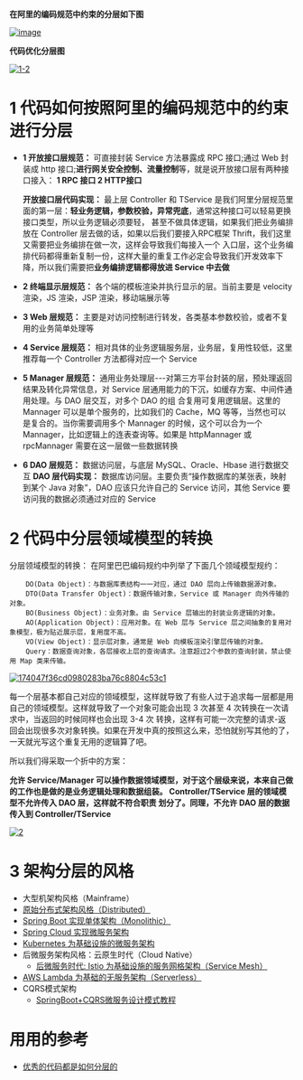 **在阿里的编码规范中约束的分层如下图**

<a href="https://ibb.co/zZTMn0x"><img src="https://i.ibb.co/Wf4hxY5/image.png" alt="image" border="0"></a>

**代码优化分层图**

<a href="https://ibb.co/vB8JPmv"><img src="https://i.ibb.co/fS7CptG/1-2.png" alt="1-2" border="0"></a>

# 1 代码如何按照阿里的编码规范中的约束进行分层

  * **1 开放接口层规范：**    可直接封装 Service 方法暴露成 RPC 接口;通过 Web 封装成 http 接口;**进行网关安全控制、流量控制**等，就是说开放接口层有两种接口接入： **1 RPC 接口  2 HTTP接口**
  
      **开放接口层代码实现：**  最上层 Controller 和 TService 是我们阿里分层规范里面的第一层：**轻业务逻辑，参数校验，异常兜底**，通常这种接口可以轻易更换接口类型，所以业务逻辑必须要轻，
                              甚至不做具体逻辑，如果我们把业务编排放在 Controller 层去做的话，如果以后我们要接入RPC框架 Thrift，我们这里又需要把业务编排在做一次，这样会导致我们每接入一个
                              入口层，这个业务编排代码都得重新复制一份，这样大量的重复工作必定会导致我们开发效率下降，所以我们需要把**业务编排逻辑都得放进 Service 中去做**
  
  * **2 终端显示层规范：**      各个端的模板渲染并执行显示的层。当前主要是 velocity 渲染，JS 渲染，JSP 渲染，移动端展示等
  
  * **3 Web 层规范：**         主要是对访问控制进行转发，各类基本参数校验，或者不复用的业务简单处理等
  
  * **4 Service 层规范：**     相对具体的业务逻辑服务层，业务层，复用性较低，这里推荐每一个 Controller 方法都得对应一个 Service
  
  * **5 Manager 层规范：**     通用业务处理层---对第三方平台封装的层，预处理返回结果及转化异常信息，对 Service 层通用能力的下沉，如缓存方案、中间件通用处理。与 DAO 层交互，对多个 DAO 的组
                              合复用可复用逻辑层。这里的 Mannager 可以是单个服务的，比如我们的 Cache，MQ 等等，当然也可以是复合的。当你需要调用多个 Mannager 的时候，这个可以合为一个                                     Mannager，比如逻辑上的连表查询等。如果是 httpMannager 或 rpcMannager 需要在这一层做一些数据转换              
  
  * **6 DAO 层规范：**         数据访问层，与底层 MySQL、Oracle、Hbase 进行数据交互
      **DAO 层代码实现：**     数据库访问层。主要负责“操作数据库的某张表，映射到某个 Java 对象”，DAO 应该只允许自己的 Service 访问，其他 Service 要访问我的数据必须通过对应的 Service

# 2 代码中分层领域模型的转换
    
   分层领域模型的转换：  在阿里巴巴编码规约中列举了下面几个领域模型规约：

        DO(Data Object)：与数据库表结构一一对应，通过 DAO 层向上传输数据源对象。
        DTO(Data Transfer Object)：数据传输对象，Service 或 Manager 向外传输的对象。
        BO(Business Object)：业务对象。由 Service 层输出的封装业务逻辑的对象。
        AO(Application Object)：应用对象。在 Web 层与 Service 层之间抽象的复用对象模型，极为贴近展示层，复用度不高。
        VO(View Object)：显示层对象，通常是 Web 向模板渲染引擎层传输的对象。
        Query：数据查询对象，各层接收上层的查询请求。注意超过2个参数的查询封装，禁止使用 Map 类来传输。

   <a href="https://ibb.co/0t9kQwn"><img src="https://i.ibb.co/DpMNLq1/174047f36cd0980283ba76c8804c53c1.png" alt="174047f36cd0980283ba76c8804c53c1" border="0"></a>
    
   每一个层基本都自己对应的领域模型，这样就导致了有些人过于追求每一层都是用自己的领域模型。这样就导致了一个对象可能会出现 3 次甚至 4 次转换在一次请求中，当返回的时候同样也会出现 3-4 次
   转换，这样有可能一次完整的请求-返回会出现很多次对象转换。如果在开发中真的按照这么来，恐怕就别写其他的了，一天就光写这个重复无用的逻辑算了吧。
     
   所以我们得采取一个折中的方案： 
     
   **允许 Service/Manager 可以操作数据领域模型，对于这个层级来说，本来自己做的工作也是做的是业务逻辑处理和数据组装。 Controller/TService 层的领域模型不允许传入 DAO 层，这样就不符合职责
   划分了。同理，不允许 DAO 层的数据传入到 Controller/TService**
    
   <a href="https://ibb.co/NSXBMgD"><img src="https://i.ibb.co/74HmqxM/2.png" alt="2" border="0"></a>


# 3 架构分层的风格
  * 大型机架构风格（Mainframe）
  * [原始分布式架构风格（Distributed）](https://icyfenix.cn/architecture/architect-history/primitive-distribution.html)
  * [Spring Boot 实现单体架构（Monolithic）](https://icyfenix.cn/architecture/architect-history/monolithic.html)
  * [Spring Cloud 实现微服务架构](https://icyfenix.cn/exploration/projects/microservice_arch_springcloud.html)
  * [Kubernetes 为基础设施的微服务架构](https://icyfenix.cn/exploration/projects/microservice_arch_kubernetes.html)
  * 后微服务架构风格：云原生时代（Cloud Native）
    * [后微服务时代: Istio 为基础设施的服务网格架构（Service Mesh）](https://icyfenix.cn/exploration/projects/servicemesh_arch_istio.html)
  * [AWS Lambda 为基础的无服务架构（Serverless）](https://icyfenix.cn/exploration/projects/serverless_arch.html)
  * CQRS模式架构
    * [SpringBoot+CQRS微服务设计模式教程](https://www.jdon.com/55380) 


# 用用的参考

* [优秀的代码都是如何分层的](https://developer.51cto.com/art/202103/652080.htm)
